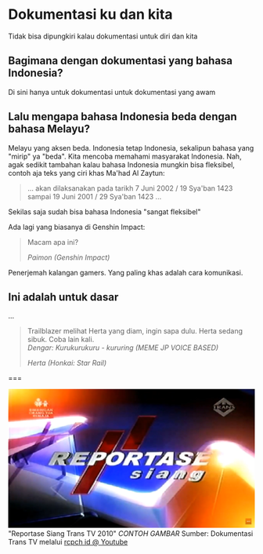 # Dokumentasi ku dan kita
Tidak bisa dipungkiri kalau dokumentasi untuk diri dan kita

## Bagimana dengan dokumentasi yang bahasa Indonesia?
Di sini hanya untuk dokumentasi untuk dokumentasi yang awam

## Lalu mengapa bahasa Indonesia beda dengan bahasa Melayu?
Melayu yang aksen beda. Indonesia tetap Indonesia, sekalipun
bahasa yang "mirip" ya "beda". Kita mencoba memahami
masyarakat Indonesia. Nah, agak sedikit tambahan kalau
bahasa Indonesia mungkin bisa fleksibel, contoh aja teks yang
ciri khas Ma'had Al Zaytun:
> ... akan dilaksanakan pada tarikh 7 Juni 2002 / 19 Sya'ban 1423
> sampai 19 Juni 2001 / 29 Sya'ban 1423 ...

Sekilas saja sudah bisa bahasa Indonesia "sangat fleksibel"

Ada lagi yang biasanya di Genshin Impact:
> Macam apa ini?
>
> _Paimon (Genshin Impact)_

Penerjemah kalangan gamers. Yang paling khas adalah cara
komunikasi.

## Ini adalah untuk dasar
...
> Trailblazer melihat Herta yang diam, ingin sapa dulu.
> Herta sedang sibuk. Coba lain kali. <br/>
> _Dengar: Kurukurukuru - kururing (MEME JP VOICE BASED)_
> 
> _Herta (Honkai: Star Rail)_

===

![OBB Reportase Siang Trans TV 2010](-img/REPORTASESIANG2010TRANSTV.png) "Reportase Siang Trans TV 2010"
_CONTOH GAMBAR_
Sumber: Dokumentasi Trans TV melalui [rcpch id @ Youtube](https://youtu.be/IfG6GSCvLNA?t=10)